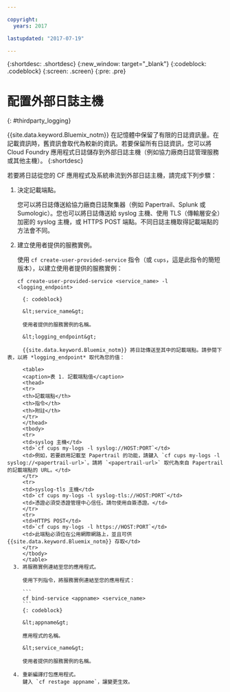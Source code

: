 ```yaml
---

copyright:
  years: 2017

lastupdated: "2017-07-19"

---
```



{:shortdesc: .shortdesc}
{:new_window: target="_blank"}
{:codeblock: .codeblock}
{:screen: .screen}
{:pre: .pre}


# 配置外部日誌主機
{: #thirdparty_logging}

{{site.data.keyword.Bluemix_notm}} 在記憶體中保留了有限的日誌資訊量。在記載資訊時，舊資訊會取代為較新的資訊。若要保留所有日誌資訊，您可以將 Cloud Foundry 應用程式日誌儲存到外部日誌主機（例如協力廠商日誌管理服務或其他主機）。
{:shortdesc}

若要將日誌從您的 CF 應用程式及系統串流到外部日誌主機，請完成下列步驟：

  1. 決定記載端點。

	 您可以將日誌傳送給協力廠商日誌聚集器（例如 Papertrail、Splunk 或 Sumologic）。您也可以將日誌傳送給 syslog 主機、使用 TLS（傳輸層安全）加密的 syslog 主機，或 HTTPS POST 端點。不同日誌主機取得記載端點的方法會不同。

  2. 建立使用者提供的服務實例。

	 使用 `cf create-user-provided-service` 指令（或 `cups`，這是此指令的簡短版本），以建立使用者提供的服務實例：
	 
	 ```
	 cf create-user-provided-service <service_name> -l <logging_endpoint>
```
	 {: codeblock}
	 
	 &lt;service_name&gt;

	 使用者提供的服務實例的名稱。

	 &lt;logging_endpoint&gt;

	 {{site.data.keyword.Bluemix_notm}} 將日誌傳送至其中的記載端點。請參閱下表，以將 *logging_endpoint* 取代為您的值：

	 <table>
	 <caption>表 1. 記載端點值</caption>
     <thead>
     <tr>
     <th>記載端點</th>
     <th>指令</th>
	 <th>附註</th>
     </tr>
     </thead>
     <tbody>
     <tr>
     <td>syslog 主機</td>
     <td>`cf cups my-logs -l syslog://HOST:PORT`</td>
	 <td>例如，若要啟用記載至 Papertrail 的功能，請鍵入 `cf cups my-logs -l syslog://<papertrail-url>`。請將 `<papertrail-url>` 取代為來自 Papertrail 的記載端點的 URL。</td>
     </tr>
	 <tr>
     <td>syslog-tls 主機</td>
     <td>`cf cups my-logs -l syslog-tls://HOST:PORT`</td>
	 <td>憑證必須受憑證管理中心信任。請勿使用自簽憑證。</td>
     </tr>
	 <tr>
     <td>HTTPS POST</td>
     <td>`cf cups my-logs -l https://HOST:PORT`</td>
	 <td>此端點必須位在公用網際網路上，並且可供 {{site.data.keyword.Bluemix_notm}} 存取</td>
     </tr>
     </tbody>
     </table>
  3. 將服務實例連結至您的應用程式。

	 使用下列指令，將服務實例連結至您的應用程式：

	 ```
	 cf bind-service <appname> <service_name>
	 ```
	 {: codeblock}
	 
	 &lt;appname&gt;
	 
	 應用程式的名稱。

	 &lt;service_name&gt;

	 使用者提供的服務實例的名稱。

  4. 重新編譯打包應用程式。
     鍵入 `cf restage appname`，讓變更生效。

